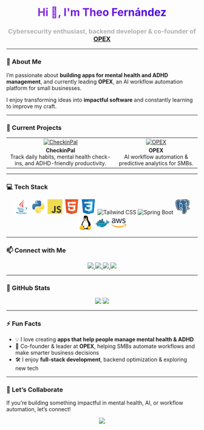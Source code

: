<h1 align="center">
  <span style="background: linear-gradient(to right, #8e2de2, #4a00e0); -webkit-background-clip: text; color: transparent;">
    Hi 👋, I'm Theo Fernández
  </span>
</h1>
<h3 align="center" style="color: #b0b0b0;">
  Cybersecurity enthusiast, backend developer & co-founder of <a href="https://opexxai.info">OPEX</a>
</h3>

---

### 🌱 About Me
I’m passionate about **building apps for mental health and ADHD management**, and currently leading **OPEX**, an AI workflow automation platform for small businesses.  

I enjoy transforming ideas into **impactful software** and constantly learning to improve my craft.

---

### 🔭 Current Projects
<div align="center">

<table>
<tr>
<td align="center">
<a href="https://github.com/theofernandezgm/CheckinPal">
  <img src="https://raw.githubusercontent.com/theofernandezgm/CheckinPal/main/assets/logo.png" alt="CheckinPal" width="120" />
</a>
</td>
<td align="center">
<a href="https://opexxai.info">
  <img src="https://opexxai.info/opex.png" alt="OPEX" width="120" />
</a>
</td>
</tr>
<tr>
<td align="center">
<b>CheckinPal</b><br>
Track daily habits, mental health check-ins, and ADHD-friendly productivity.
</td>
<td align="center">
<b>OPEX</b><br>
AI workflow automation & predictive analytics for SMBs.
</td>
</tr>
</table>
</div>

---

### 💻 Tech Stack
<p align="center">
  <img src="https://raw.githubusercontent.com/devicons/devicon/master/icons/java/java-original.svg" alt="Java" width="40" height="40"/>
  <img src="https://raw.githubusercontent.com/devicons/devicon/master/icons/python/python-original.svg" alt="Python" width="40" height="40"/>
  <img src="https://raw.githubusercontent.com/devicons/devicon/master/icons/javascript/javascript-original.svg" alt="JavaScript" width="40" height="40"/>
  <img src="https://raw.githubusercontent.com/devicons/devicon/master/icons/html5/html5-original.svg" alt="HTML5" width="40" height="40"/>
  <img src="https://raw.githubusercontent.com/devicons/devicon/master/icons/css3/css3-original.svg" alt="CSS3" width="40" height="40"/>
  <img src="https://www.vectorlogo.zone/logos/tailwindcss/tailwindcss-icon.svg" alt="Tailwind CSS" width="40" height="40"/>
  <img src="https://www.vectorlogo.zone/logos/springio/springio-icon.svg" alt="Spring Boot" width="40" height="40"/>
  <img src="https://raw.githubusercontent.com/devicons/devicon/master/icons/postgresql/postgresql-original.svg" alt="PostgreSQL" width="40" height="40"/>
  <img src="https://raw.githubusercontent.com/devicons/devicon/master/icons/linux/linux-original.svg" alt="Linux" width="40" height="40"/>
  <img src="https://raw.githubusercontent.com/devicons/devicon/master/icons/docker/docker-original.svg" alt="Docker" width="40" height="40"/>
  <img src="https://raw.githubusercontent.com/devicons/devicon/master/icons/amazonwebservices/amazonwebservices-original.svg" alt="AWS" width="40" height="40"/>
</p>

---

### 📫 Connect with Me
<p align="center">
  <a href="https://www.linkedin.com/in/theo-fern%C3%A1ndez/" target="_blank">
    <img src="https://img.shields.io/badge/LinkedIn-0077B5?style=for-the-badge&logo=linkedin&logoColor=white" />
  </a>
  <a href="https://instagram.com/theofernandezgm" target="_blank">
    <img src="https://img.shields.io/badge/Instagram-E4405F?style=for-the-badge&logo=instagram&logoColor=white" />
  </a>
  <a href="https://www.leetcode.com/imthinkingmiku" target="_blank">
    <img src="https://img.shields.io/badge/LeetCode-FFA116?style=for-the-badge&logo=leetcode&logoColor=white" />
  </a>
  <a href="mailto:theofernandezgm@gmail.com">
    <img src="https://img.shields.io/badge/Email-D14836?style=for-the-badge&logo=gmail&logoColor=white" />
  </a>
</p>

---

### 🌟 GitHub Stats
<p align="center">
  <img src="https://github-readme-stats.vercel.app/api?username=theofernandezgm&show_icons=true&theme=dracula&line_height=27" />
  <img src="https://github-readme-stats.vercel.app/api/top-langs/?username=theofernandezgm&theme=dracula" />
</p>

---

### ⚡ Fun Facts
- 💡 I love creating **apps that help people manage mental health & ADHD**  
- 🚀 Co-founder & leader at **OPEX**, helping SMBs automate workflows and make smarter business decisions  
- 🛠 I enjoy **full-stack development**, backend optimization & exploring new tech  

---

### 📌 Let’s Collaborate
If you’re building something impactful in mental health, AI, or workflow automation, let’s connect!  

<p align="center">
  <a href="mailto:theofernandezgm@gmail.com">
    <img src="https://img.shields.io/badge/Email%20Me-D14836?style=for-the-badge&logo=gmail&logoColor=white" />
  </a>
</p>

